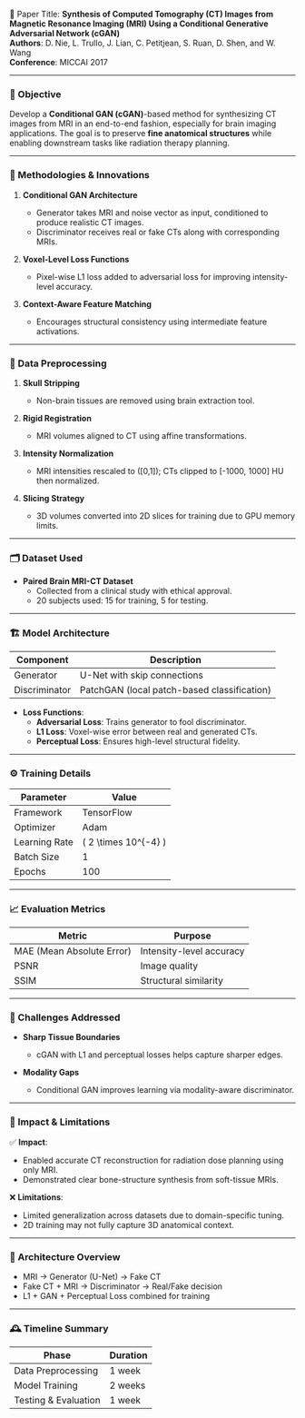 📄 Paper Title: **Synthesis of Computed Tomography (CT) Images from Magnetic Resonance Imaging (MRI) Using a Conditional Generative Adversarial Network (cGAN)**  
**Authors**: D. Nie, L. Trullo, J. Lian, C. Petitjean, S. Ruan, D. Shen, and W. Wang  
**Conference**: MICCAI 2017  

---

### 🎯 Objective
Develop a **Conditional GAN (cGAN)**-based method for synthesizing CT images from MRI in an end-to-end fashion, especially for brain imaging applications. The goal is to preserve **fine anatomical structures** while enabling downstream tasks like radiation therapy planning.

---

### 🧠 Methodologies & Innovations

1. **Conditional GAN Architecture**  
   - Generator takes MRI and noise vector as input, conditioned to produce realistic CT images.
   - Discriminator receives real or fake CTs along with corresponding MRIs.

2. **Voxel-Level Loss Functions**  
   - Pixel-wise L1 loss added to adversarial loss for improving intensity-level accuracy.

3. **Context-Aware Feature Matching**  
   - Encourages structural consistency using intermediate feature activations.

---

### 🧪 Data Preprocessing

1. **Skull Stripping**  
   - Non-brain tissues are removed using brain extraction tool.

2. **Rigid Registration**  
   - MRI volumes aligned to CT using affine transformations.

3. **Intensity Normalization**  
   - MRI intensities rescaled to \([0,1]\); CTs clipped to [-1000, 1000] HU then normalized.

4. **Slicing Strategy**  
   - 3D volumes converted into 2D slices for training due to GPU memory limits.

---

### 🗂️ Dataset Used

- **Paired Brain MRI-CT Dataset**  
  - Collected from a clinical study with ethical approval.
  - 20 subjects used: 15 for training, 5 for testing.

---

### 🏗️ Model Architecture

| Component | Description |
|-----------|-------------|
| Generator | U-Net with skip connections |
| Discriminator | PatchGAN (local patch-based classification) |

- **Loss Functions**:
  - **Adversarial Loss**: Trains generator to fool discriminator.
  - **L1 Loss**: Voxel-wise error between real and generated CTs.
  - **Perceptual Loss**: Ensures high-level structural fidelity.

---

### ⚙️ Training Details

| Parameter | Value |
|-----------|-------|
| Framework | TensorFlow |
| Optimizer | Adam |
| Learning Rate | \( 2 \times 10^{-4} \) |
| Batch Size | 1 |
| Epochs | 100 |

---

### 📈 Evaluation Metrics

| Metric | Purpose |
|--------|---------|
| MAE (Mean Absolute Error) | Intensity-level accuracy |
| PSNR | Image quality |
| SSIM | Structural similarity |

---

### 🧩 Challenges Addressed

- **Sharp Tissue Boundaries**  
  - cGAN with L1 and perceptual losses helps capture sharper edges.

- **Modality Gaps**  
  - Conditional GAN improves learning via modality-aware discriminator.

---

### 📌 Impact & Limitations

✅ **Impact**:
- Enabled accurate CT reconstruction for radiation dose planning using only MRI.
- Demonstrated clear bone-structure synthesis from soft-tissue MRIs.

❌ **Limitations**:
- Limited generalization across datasets due to domain-specific tuning.
- 2D training may not fully capture 3D anatomical context.

---

### 🧬 Architecture Overview

- MRI → Generator (U-Net) → Fake CT  
- Fake CT + MRI → Discriminator → Real/Fake decision  
- L1 + GAN + Perceptual Loss combined for training

---

### 🕰️ Timeline Summary

| Phase | Duration |
|-------|----------|
| Data Preprocessing | 1 week |
| Model Training | 2 weeks |
| Testing & Evaluation | 1 week |
